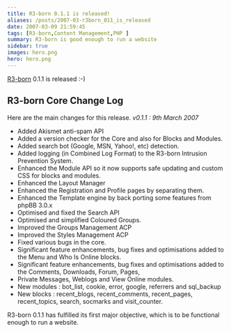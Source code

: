 ```yaml
---
title: R3-born 0.1.1 is released!
aliases: /posts/2007-03-r3born_011_is_released
date: 2007-03-09 21:59:45
tags: [R3-born,Content Management,PHP ]
summary: R3-born is good enough to run a website
sidebar: true
images: hero.png
hero: hero.png
---
```


[R3-born](http://www.sourceforge.net/projects/r3-born/) 0.1.1 is released :-)

## R3-born Core Change Log

Here are the main changes for this release. _v0.1.1 : 9th March 2007_

  * Added Akismet anti-spam API
  * Added a version checker for the Core and also for Blocks and Modules.
  * Added search bot (Google, MSN, Yahoo!, etc) detection.
  * Added logging (in Combined Log Format) to the R3-born Intrusion Prevention System.
  * Enhanced the Module API so it now supports safe updating and custom CSS for blocks and modules.
  * Enhanced the Layout Manager
  * Enhanced the Registration and Profile pages by separating them.
  * Enhanced the Template engine by back porting some features from phpBB 3.0.x
  * Optimised and fixed the Search API
  * Optimised and simplified Coloured Groups.
  * Improved the Groups Management ACP
  * Improved the Styles Management ACP
  * Fixed various bugs in the core.
  * Significant feature enhancements, bug fixes and optimisations added to the Menu and Who Is Online blocks.
  * Significant feature enhancements, bug fixes and optimisations added to the Comments, Downloads, Forum, Pages,
  * Private Messages, Weblogs and View Online modules.
  * New modules : bot_list, cookie, error, google, referrers and sql_backup
  * New blocks : recent_blogs, recent_comments, recent_pages, recent_topics, search, socmarks and visit_counter.

R3-born 0.1.1 has fulfilled its first major objective, which is to be functional
enough to run a website.
